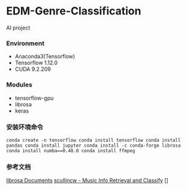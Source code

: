 # EDM-Genre-Classification
AI project
### Environment
- Anaconda3(Tensorflow)
- Tensorflow 1.12.0
- CUDA 9.2.209

### Modules
- tensorflow-gpu
- librosa
- keras

### 安装环境命令
`
conda create -n tensorflow
conda install tensorflow
conda install pandas
conda install jupyter
conda install -c conda-forge librosa
conda install numba==0.48.0
conda install ffmpeg
`

### 参考文档
[librosa Documents](https://librosa.org/doc/latest/index.html)
[scullincw - Music Info Retrieval and Classify](https://github.com/scullincw/Music-Info-Retrieval-and-Classify)
[]